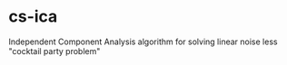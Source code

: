 # cs-ica
Independent Component Analysis algorithm for solving linear noise less "cocktail party problem"
